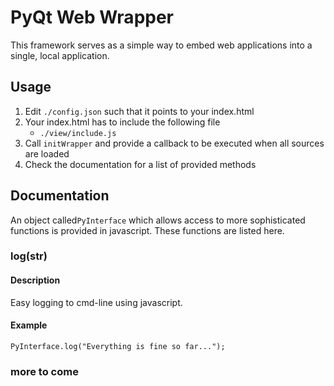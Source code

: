 # PyQt Web Wrapper

This framework serves as a simple way to embed web applications into a single, local application.


## Usage

1. Edit ``./config.json`` such that it points to your index.html
2. Your index.html has to include the following file
    * ``./view/include.js``
3. Call ``initWrapper`` and provide a callback to be executed when all sources are loaded
4. Check the documentation for a list of provided methods


## Documentation

An object called``PyInterface`` which allows access to more sophisticated functions is provided in javascript.
These functions are listed here.

### log(str)
#### Description
Easy logging to cmd-line using javascript.
#### Example
    PyInterface.log("Everything is fine so far...");
    
### more to come
